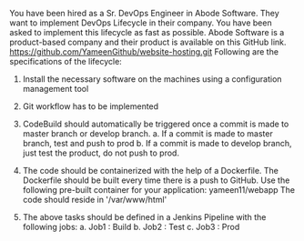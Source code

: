 You have been hired as a Sr. DevOps Engineer in Abode Software. They want to
implement DevOps Lifecycle in their company. You have been asked to
implement this lifecycle as fast as possible. Abode Software is a product-based
company and their product is available on this GitHub link.
https://github.com/YameenGithub/website-hosting.git
Following are the specifications of the lifecycle:

1. Install the necessary software on the machines using a configuration
management tool

2. Git workflow has to be implemented

3. CodeBuild should automatically be triggered once a commit is made to
master branch or develop branch.
a. If a commit is made to master branch, test and push to prod
b. If a commit is made to develop branch, just test the product, do not
push to prod.

4. The code should be containerized with the help of a Dockerfile. The
Dockerfile should be built every time there is a push to GitHub. Use the
following pre-built container for your application: yameen11/webapp
The code should reside in '/var/www/html'

5. The above tasks should be defined in a Jenkins Pipeline with the following
jobs:
a. Job1 : Build
b. Job2 : Test
c. Job3 : Prod
